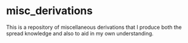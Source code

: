 # misc_derivations
This is a repository of miscellaneous derivations that I produce both the spread knowledge and also to aid in my own understanding.  

